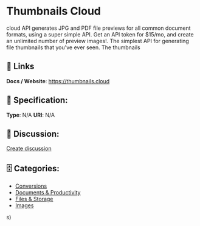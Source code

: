 # Thumbnails Cloud


cloud API generates JPG and PDF file previews for all common document formats, using a super simple API. Get an API token for $15/mo, and create an unlimited number of preview images!.  The simplest API for generating file thumbnails that you've ever seen. The thumbnails

##  🔗 Links
**Docs / Website**: https://thumbnails.cloud

## 🧬 Specification:
**Type**: N/A
**URI**: N/A

## 💬 Discussion:
[Create discussion](https://github.com/apis-list/apis-list/discussions/new)

## 🗄️ Categories:
- [Conversions](https://github.com/apis-list/apis-list#conversions)
- [Documents & Productivity](https://github.com/apis-list/apis-list#documents--productivity)
- [Files & Storage](https://github.com/apis-list/apis-list#files--storage)
- [Images](https://github.com/apis-list/apis-list#images)



s)







